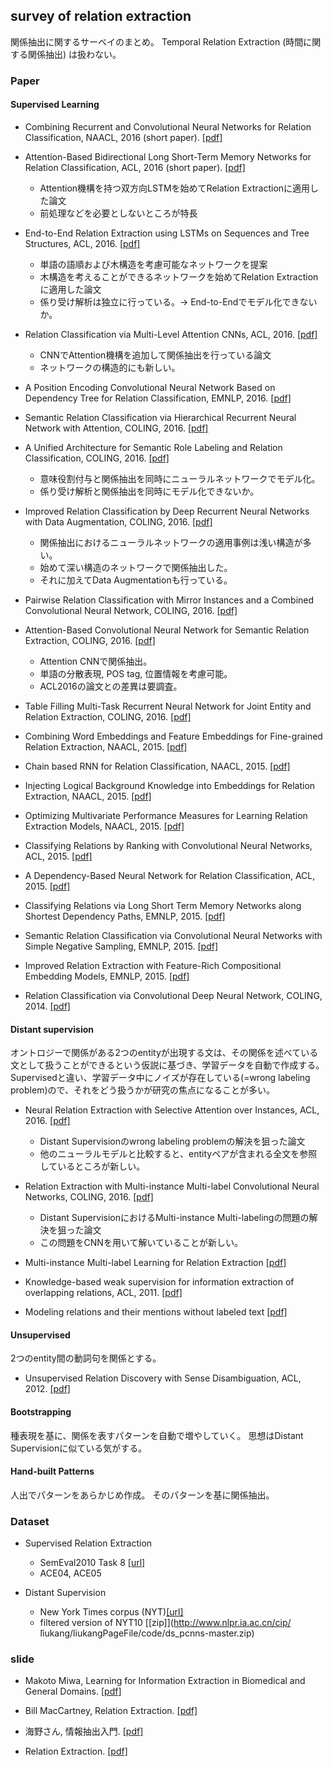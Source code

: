 ## survey of relation extraction
関係抽出に関するサーベイのまとめ。
Temporal Relation Extraction (時間に関する関係抽出) は扱わない。

### Paper
#### Supervised Learning
- Combining Recurrent and Convolutional Neural Networks for Relation Classification, NAACL, 2016 (short paper).
[[pdf]](https://aclweb.org/anthology/N/N16/N16-1065.pdf)

- Attention-Based Bidirectional Long Short-Term Memory Networks for Relation Classification, ACL, 2016 (short paper).
[[pdf]](http://www.aclweb.org/anthology/P/P16/P16-2034.pdf)
  - Attention機構を持つ双方向LSTMを始めてRelation Extractionに適用した論文
  - 前処理などを必要としないところが特長

- End-to-End Relation Extraction using LSTMs on Sequences and Tree Structures, ACL, 2016.
[[pdf]](https://aclweb.org/anthology/P/P16/P16-1105.pdf)
  - 単語の語順および木構造を考慮可能なネットワークを提案
  - 木構造を考えることができるネットワークを始めてRelation Extractionに適用した論文
  - 係り受け解析は独立に行っている。→ End-to-Endでモデル化できないか。

- Relation Classification via Multi-Level Attention CNNs, ACL, 2016.
[[pdf]](http://aclweb.org/anthology/P/P16/P16-1123.pdf)
  - CNNでAttention機構を追加して関係抽出を行っている論文
  - ネットワークの構造的にも新しい。

- A Position Encoding Convolutional Neural Network Based on Dependency Tree for Relation Classification, EMNLP, 2016.
[[pdf]](http://aclweb.org/anthology/D/D16/D16-1007.pdf)

- Semantic Relation Classification via Hierarchical Recurrent Neural Network with Attention, COLING, 2016.
[[pdf]](http://aclweb.org/anthology/C/C16/C16-1119.pdf)

- A Unified Architecture for Semantic Role Labeling and Relation Classification, COLING, 2016.
[[pdf]](http://aclweb.org/anthology/C/C16/C16-1120.pdf)
  - 意味役割付与と関係抽出を同時にニューラルネットワークでモデル化。
  - 係り受け解析と関係抽出を同時にモデル化できないか。

- Improved Relation Classification by Deep Recurrent Neural Networks with Data Augmentation, COLING, 2016.
[[pdf]](http://aclweb.org/anthology/C/C16/C16-1138.pdf)
  - 関係抽出におけるニューラルネットワークの適用事例は浅い構造が多い。
  - 始めて深い構造のネットワークで関係抽出した。
  - それに加えてData Augmentationも行っている。

- Pairwise Relation Classification with Mirror Instances and a Combined Convolutional Neural Network, COLING, 2016.
[[pdf]](http://aclweb.org/anthology/C/C16/C16-1223.pdf)

- Attention-Based Convolutional Neural Network for Semantic Relation Extraction, COLING, 2016.
[[pdf]](http://aclweb.org/anthology/C/C16/C16-1238.pdf)
  - Attention CNNで関係抽出。
  - 単語の分散表現, POS tag, 位置情報を考慮可能。
  - ACL2016の論文との差異は要調査。

- Table Filling Multi-Task Recurrent Neural Network for Joint Entity and Relation Extraction, COLING, 2016.
[[pdf]](http://aclweb.org/anthology/C/C16/C16-1239.pdf)

- Combining Word Embeddings and Feature Embeddings for Fine-grained Relation Extraction, NAACL, 2015.
[[pdf]](http://aclweb.org/anthology/N/N15/N15-1155.pdf)

- Chain based RNN for Relation Classification, NAACL, 2015.
[[pdf]](http://aclweb.org/anthology/N/N15/N15-1133.pdf)

- Injecting Logical Background Knowledge into Embeddings for Relation Extraction, NAACL, 2015.
[[pdf]](http://aclweb.org/anthology/N/N15/N15-1118.pdf)

- Optimizing Multivariate Performance Measures for Learning Relation Extraction Models, NAACL, 2015.
[[pdf]](http://aclweb.org/anthology/N/N15/N15-1090.pdf)

- Classifying Relations by Ranking with Convolutional Neural Networks, ACL, 2015.
[[pdf]](http://aclweb.org/anthology/P/P15/P15-1061.pdf)

- A Dependency-Based Neural Network for Relation Classification, ACL, 2015.
[[pdf]](http://aclweb.org/anthology/P/P15/P15-2047.pdf)

- Classifying Relations via Long Short Term Memory Networks along Shortest Dependency Paths, EMNLP, 2015.
[[pdf]](http://aclweb.org/anthology/D/D15/D15-1206.pdf)

- Semantic Relation Classification via Convolutional Neural Networks with Simple Negative Sampling, EMNLP, 2015.
[[pdf]](http://aclweb.org/anthology/D/D15/D15-1062.pdf)

- Improved Relation Extraction with Feature-Rich Compositional Embedding Models, EMNLP, 2015.
[[pdf]](http://aclweb.org/anthology/D/D15/D15-1205.pdf)

- Relation Classification via Convolutional Deep Neural Network, COLING, 2014.
[[pdf]](https://aclweb.org/anthology/C/C14/C14-1220.pdf)


#### Distant supervision
オントロジーで関係がある2つのentityが出現する文は、その関係を述べている文として扱うことができるという仮説に基づき、学習データを自動で作成する。
Supervisedと違い、学習データ中にノイズが存在している(=wrong labeling problem)ので、それをどう扱うかが研究の焦点になることが多い。

- Neural Relation Extraction with Selective Attention over Instances, ACL, 2016.
[[pdf]](http://www.aclweb.org/anthology/P/P16/P16-1200.pdf)
  - Distant Supervisionのwrong labeling problemの解決を狙った論文
  - 他のニューラルモデルと比較すると、entityペアが含まれる全文を参照しているところが新しい。

- Relation Extraction with Multi-instance Multi-label Convolutional Neural Networks, COLING, 2016.
[[pdf]](https://www.aclweb.org/anthology/C/C16/C16-1139.pdf)
  - Distant SupervisionにおけるMulti-instance Multi-labelingの問題の解決を狙った論文
  - この問題をCNNを用いて解いていることが新しい。

- Multi-instance Multi-label Learning for Relation Extraction
[[pdf]](http://ai2-s2-pdfs.s3.amazonaws.com/151e/e8aedc97e7a388a8edd704ff13698a7af0b4.pdf)

- Knowledge-based weak supervision for information extraction of overlapping relations, ACL, 2011.
[[pdf]](http://raphaelhoffmann.com/publications/acl2011.pdf)

- Modeling relations and their mentions without labeled text
[[pdf]](https://pdfs.semanticscholar.org/db55/0f7af299157c67d7f1874bf784dca10ce4a9.pdf)


#### Unsupervised
2つのentity間の動詞句を関係とする。
- Unsupervised Relation Discovery with Sense Disambiguation, ACL, 2012.
[[pdf]](http://www.aclweb.org/anthology/P12-1075)


#### Bootstrapping
種表現を基に、関係を表すパターンを自動で増やしていく。
思想はDistant Supervisionに似ている気がする。


#### Hand-built Patterns
人出でパターンをあらかじめ作成。
そのパターンを基に関係抽出。


### Dataset
- Supervised Relation Extraction
  - SemEval2010 Task 8 [[url]](http://www.kozareva.com/downloads.html)
  - ACE04, ACE05

- Distant Supervision
  - New York Times corpus (NYT)[[url]](http://iesl.cs.umass.edu/riedel/ecml/)
  - filtered version of NYT10 [[zip]](http://www.nlpr.ia.ac.cn/cip/ ̃liukang/liukangPageFile/code/ds_pcnns-master.zip)


### slide
- Makoto Miwa, Learning for Information Extraction in Biomedical and General Domains.
[[pdf]](http://www.toyota-ti.ac.jp/Lab/Denshi/COIN/people/makoto.miwa/docs/keynotetalk_biotxtm2016.pdf)

- Bill MacCartney, Relation Extraction.
[[pdf]](https://web.stanford.edu/class/cs224u/materials/cs224u-2016-relation-extraction.pdf)

- 海野さん, 情報抽出入門.
[[pdf]](http://www.slideshare.net/unnonouno/ss-21254386)

- Relation Extraction.
[[pdf]](https://gate.ac.uk/sale/talks/gate-course-may10/track-3/module-11-ml-adv/module-11-relations.pdf)